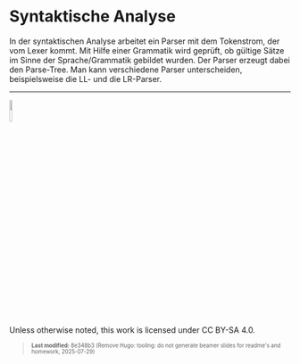 # Syntaktische Analyse

In der syntaktischen Analyse arbeitet ein Parser mit dem Tokenstrom, der
vom Lexer kommt. Mit Hilfe einer Grammatik wird geprüft, ob gültige
Sätze im Sinne der Sprache/Grammatik gebildet wurden. Der Parser erzeugt
dabei den Parse-Tree. Man kann verschiedene Parser unterscheiden,
beispielsweise die LL- und die LR-Parser.

------------------------------------------------------------------------

<img src="https://licensebuttons.net/l/by-sa/4.0/88x31.png" width="10%">

Unless otherwise noted, this work is licensed under CC BY-SA 4.0.

<blockquote><p><sup><sub><strong>Last modified:</strong> 8e348b3 (Remove Hugo: tooling: do not generate beamer slides for readme's and homework, 2025-07-29)<br></sub></sup></p></blockquote>
